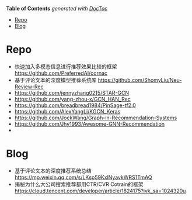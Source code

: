 <!-- START doctoc generated TOC please keep comment here to allow auto update -->
<!-- DON'T EDIT THIS SECTION, INSTEAD RE-RUN doctoc TO UPDATE -->
**Table of Contents**  *generated with [DocToc](https://github.com/thlorenz/doctoc)*

- [Repo](#repo)
- [Blog](#blog)

<!-- END doctoc generated TOC please keep comment here to allow auto update -->


# Repo
- 快速加入多模态信息进行推荐效果比较的框架 https://github.com/PreferredAI/cornac
- 基于评论文本的深度模型推荐系统库 https://github.com/ShomyLiu/Neu-Review-Rec
- https://github.com/jennyzhang0215/STAR-GCN
- https://github.com/yang-zhou-x/GCN_HAN_Rec
- https://github.com/breadbread1984/PinSage-tf2.0
- https://github.com/AlexYangLi/KGCN_Keras
- https://github.com/JockWang/Graph-in-Recommendation-Systems
- https://github.com/Jhy1993/Awesome-GNN-Recommendation
- 
 
# Blog
- 基于评论文本的深度推荐系统总结 https://mp.weixin.qq.com/s/LKsp59KxlNyavkWRS1TmAQ
- 揭秘为什么大公司搜索推荐都用CTR/CVR Cotrain的框架 https://cloud.tencent.com/developer/article/1824175?ivk_sa=1024320u